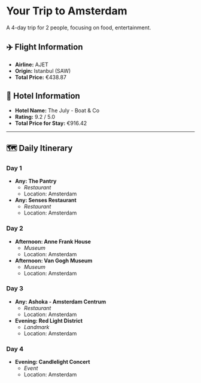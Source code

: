 # Your Trip to Amsterdam

A 4-day trip for 2 people, focusing on food, entertainment.

## ✈️ Flight Information
- **Airline:** AJET
- **Origin:** Istanbul (SAW)
- **Total Price:** €438.87

## 🏨 Hotel Information
- **Hotel Name:** The July - Boat & Co
- **Rating:** 9.2 / 5.0
- **Total Price for Stay:** €916.42

---

## 🗺️ Daily Itinerary

### Day 1
- **Any: The Pantry**
  - *Restaurant*
  - Location: Amsterdam
- **Any: Senses Restaurant**
  - *Restaurant*
  - Location: Amsterdam

### Day 2
- **Afternoon: Anne Frank House**
  - *Museum*
  - Location: Amsterdam
- **Afternoon: Van Gogh Museum**
  - *Museum*
  - Location: Amsterdam

### Day 3
- **Any: Ashoka - Amsterdam Centrum**
  - *Restaurant*
  - Location: Amsterdam
- **Evening: Red Light District**
  - *Landmark*
  - Location: Amsterdam

### Day 4
- **Evening: Candlelight Concert**
  - *Event*
  - Location: Amsterdam
